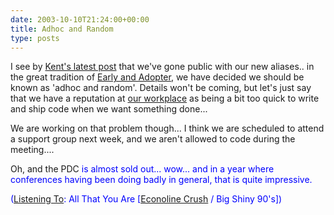 ```yaml
---
date: 2003-10-10T21:24:00+00:00
title: Adhoc and Random
type: posts
---
```

I see by [Kent's latest post](http://weblogs.asp.net/ksharkey/posts/31496.aspx) that we've gone public with our new aliases.. in the great tradition of [Early and Adopter](http://radio.weblogs.com/0117167/), we have decided we should be known as 'adhoc and random'. Details won't be coming, but let's just say that we have a reputation at [our workplace](http://msdn.microsoft.com) as being a bit too quick to write and ship code when we want something done...

We are working on that problem though... I think we are scheduled to attend a support group next week, and we aren't allowed to code during the meeting....

Oh, and the PDC <font color="#0000ff">is almost sold out... wow... and in a year where conferences having been doing badly in general, that is quite impressive.


  ([Listening To](https://learn.microsoft.com/en-us/previous-versions/dotnet/articles/ms973230(v=msdn.10)): All That You Are [[Econoline Crush](http://www.windowsmedia.com/mg/search.asp?srch=Econoline+Crush) / Big Shiny 90's])
